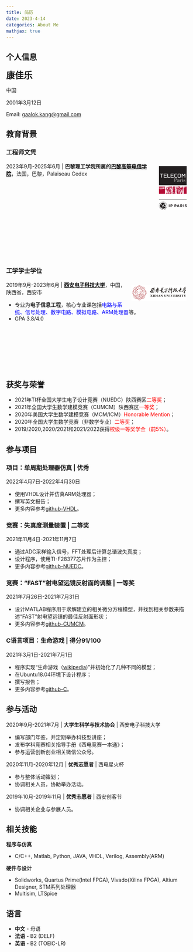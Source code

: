 ```yaml
---
title: 简历
date: 2023-4-14
categories: About Me
mathjax: true
---
```

## 个人信息

<font size="5"><b>康佳乐</b></font>

中国

2001年3月12日

Email: <a href="mailto:kanngjle@gmail.com">gaalok.kang@gmail.com</a>

## 教育背景

<div style="height: 600px;">
<div style="height: 300px; width:100%;">
<h3>工程师文凭</h3>
<a href="https://www.telecom-paris.fr/"><img src="/../../../../images/telecom_paris_logo.png" style="width:15%;float:right; margin:10px;"></a>
<p style="font-style:normal; margin-top:10px;">
    2023年9月-2025年6月 | <strong>巴黎理工学院所属的<a href="https://www.telecom-paris.fr/" style="color: black">巴黎高等电信学院</a></strong>，法国，巴黎，Palaiseau Cedex
<!-- <ul>
    <li>专业为<strong>电子信息工程</strong>，核心专业课包括<span style="color:blue;">电路与系统、信号处理、数字电路、模拟电路、ARM处理器</span>等。</li>
    <li>GPA 3.8/4.0</li>
</ul> -->
</p>
</div>
<div style="height: 300px; width:100%;">
<h3>工学学士学位</h3>
<a href="https://www.xidian.edu.cn/"><img src="/../../../../images/xidian_logo.jpg" style="width:30%;float:right; margin:10px;"></a>
    2019年9月-2023年6月 | <strong><a href="https://www.xidian.edu.cn/" style="color: black">西安电子科技大学</a></strong>，中国，陕西省，西安市
    <ul>
        <li>专业为<strong>电子信息工程</strong>，核心专业课包括<span style="color:blue;">电路与系统、信号处理、数字电路、模拟电路、ARM处理器</span>等。</li>
        <li>GPA 3.8/4.0</li>
    </ul>
</p>
</div>
</div>


## 获奖与荣誉

- 2021年TI杯全国大学生电子设计竞赛（NUEDC）陕西赛区<span style="color:red;">二等奖</span>；
- 2021年全国大学生数学建模竞赛（CUMCM）陕西赛区<span style="color:red;">一等奖</span>；
- 2020年美国大学生数学建模竞赛（MCM/ICM）<span style="color:red;">Honorable Mention</span>；
- 2020年全国大学生数学竞赛（非数学专业）<span style="color:red;">二等奖</span>；
- 2019/2020,2020/2021和2021/2022获得<span style="color:red;">校级一等奖学金（前5%）</span>。

## 参与项目

### 项目：单周期处理器仿真 | 优秀
2022年4月7日-2022年4月30日

- 使用VHDL设计并仿真ARM处理器；
- 撰写英文报告；
- 更多内容参考[github-VHDL](https://github.com/kjle/VHDL-2022-Spring)。

### 竞赛：失真度测量装置 | 二等奖
2021年11月4日-2021年11月7日

- 通过ADC采样输入信号，FFT处理后计算总谐波失真度；
- 设计程序，使用TI-F28377芯片作为主控；
- 更多内容参考[github-NUEDC](https://github.com/kjle/2021-NUEDC-A)。

### 竞赛：“FAST”射电望远镜反射面的调整 | 一等奖
2021年7月26日-2021年7月31日

- 设计MATLAB程序用于求解建立的相关微分方程模型，并找到相关参数来描述“FAST”射电望远镜的最佳反射面形状；
- 更多内容参考[github-CUMCM](https://github.com/kjle/2021-CUMCM-A)。

### C语言项目：生命游戏 | 得分91/100
2021年3月1日-2021年7月1日

- 程序实现“生命游戏（[wikipedia](https://zh.wikipedia.org/wiki/%E5%BA%B7%E5%A8%81%E7%94%9F%E5%91%BD%E6%B8%B8%E6%88%8F))”并初始化了几种不同的模型；
- 在Ubuntu18.04环境下设计程序；
- 撰写报告；
- 更多内容参考[github-C](https://github.com/kjle/Project-C-2021-Spring)。

## 参与活动

2020年9月-2021年7月 | **大学生科学与技术协会** | 西安电子科技大学

- 编写部门年鉴，并定期举办科技型讲座；
- 发布学科竞赛相关指导手册《西电竞赛一本通》；
- 参与运营创新创业相关微信公众号。

2020年11月-2020年12月 | **优秀志愿者** | 西电星火杯

- 参与整体活动策划；
- 协调相关人员，协助举办活动。

2019年10月-2019年11月 | **优秀志愿者** | 西安创客节

- 协调相关企业与参展人员。

## 相关技能

**程序与仿真**

- C/C++, Matlab, Python, JAVA, VHDL, Verilog, Assembly(ARM)

**硬件与设计**

- Solidworks, Quartus Prime(Intel FPGA), Vivado(Xilinx FPGA), Altium Designer, STM系列处理器
- Multisim, LTSpice

## 语言

- **中文** - 母语
- **法语** - B2 (DELF)
- **英语** - B2 (TOEIC-LR)